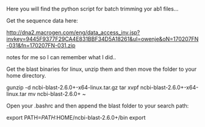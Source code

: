 Here you will find the python script for batch trimming yor ab1 files...

Get the sequence data here:

http://dna2.macrogen.com/eng/data_access_inv.jsp?invkey=9445F9377F29CA4E831BBF34D5A18261&uI=owenje&oN=170207FN-031&fn=170207FN-031.zip

notes for me so I can remember what I did..

Get the blast binaries for linux, unzip them and then move the folder to your home directory.

gunzip -d ncbi-blast-2.6.0+-x64-linux.tar.gz 
tar xvpf ncbi-blast-2.6.0+-x64-linux.tar 
mv ncbi-blast-2.6.0+ ~

Open your .bashrc and then append the blast folder to your search path:

export PATH=$PATH:$HOME/ncbi-blast-2.6.0+/bin
export 

